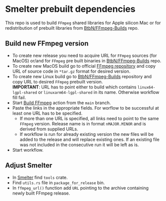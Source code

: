 # Smelter prebuilt dependencies
This repo is used to build `FFmpeg` shared libraries for Apple silicon Mac or for redistribution of prebuilt libraries from
[BtbN/FFmpeg-Builds](https://github.com/BtbN/FFmpeg-Builds/releases) repo.

## Build new FFmpeg version
- To create new release you need to acquire URL for `FFmpeg` sources (for MacOS) or/and for `FFmpeg` pre built binaries in
  [BtbN/FFmpeg-Builds](https://github.com/BtbN/FFmpeg-Builds/releases) repo.
- To create new MacOS build go to official [FFmpeg repository](https://github.com/FFmpeg/FFmpeg/tags) and copy URL of source code in `*tar.gz` format for desired version.
- To create new Linux build go to [BtbN/FFmpeg-Builds](https://github.com/BtbN/FFmpeg-Builds/releases) repository and copy URL to desired `FFmpeg` prebuilt version.  
  **IMPORTANT**: URL has to point either to build which contains `linux64-lgpl-shared` or `linuxarm64-lgpl-shared` in its name. Otherwise workflow fill fail.
- Start [Build FFmpeg](https://github.com/smelter-labs/smelter-dep-prebuilds/actions/workflows/build_ffmpeg.yml) action from the `main` branch.
- Paste the links in the appropriate fields. For worflow to be successful at least one URL has to be specified.
    - If more than one URL is specified, all links need to point to the same `FFmpeg` version. Release name is in format `nMAJOR.MINOR` and is derived from supplied URLs.
    - If workflow is run for already existing version the new files will be added to the release and will replace existing ones. If an existing file was not included in
      the consecutive run it will be left as is.
- Start workflow.

## Adjust Smelter
- In [Smelter](https://github.com/software-mansion/smelter) find `tools` crate.
- Find `utils.rs` file in `package_for_release` bin.
- In `ffmpeg_url()` function add `URL` pointing to the archive containing newly built FFmpeg release.


